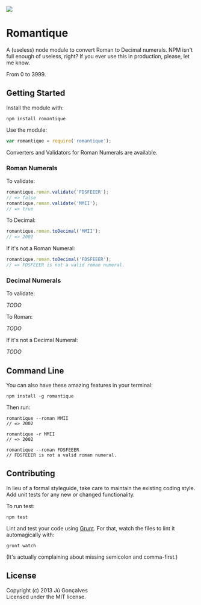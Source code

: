 ![](http://www.blocksandgold.com/media/catalog/product/cache/3/image/265x/9df78eab33525d08d6e5fb8d27136e95/r/o/rose_icon32.png)
# Romantique

A (useless) node module to convert Roman to Decimal numerals. NPM isn't full enough of useless, right? If you ever use this in production, please, let me know.

From 0 to 3999.

## Getting Started
Install the module with:

	npm install romantique

Use the module:

```javascript
var romantique = require('romantique');
```

Converters and Validators for Roman Numerals are available.

### Roman Numerals

To validate:

```javascript
romantique.roman.validate('FDSFEEER');
// => false 
romantique.roman.validate('MMII');
// => true
```

To Decimal:

```javascript
romantique.roman.toDecimal('MMII');
// => 2002 
```

If it's not a Roman Numeral:

```javascript
romantique.roman.toDecimal('FDSFEEER');
// => FDSFEEER is not a valid roman numeral. 
```

### Decimal Numerals

To validate:

*TODO*

To Roman:

*TODO*

If it's not a Decimal Numeral:

*TODO*

## Command Line

You can also have these amazing features in your terminal:

	npm install -g romantique

Then run:

  	romantique --roman MMII
  	// => 2002
  	
  	romantique -r MMII
  	// => 2002
  	
  	romantique --roman FDSFEEER
  	// FDSFEEER is not a valid roman numeral.


## Contributing
In lieu of a formal styleguide, take care to maintain the existing coding style. Add unit tests for any new or changed functionality. 

To run test:

`npm test`


Lint and test your code using [Grunt](http://gruntjs.com/). For that, watch the files to lint it automagically with:

`grunt watch`

(It's actually complaining about missing semicolon and comma-first.)

## License
Copyright (c) 2013 Jú Gonçalves  
Licensed under the MIT license.

